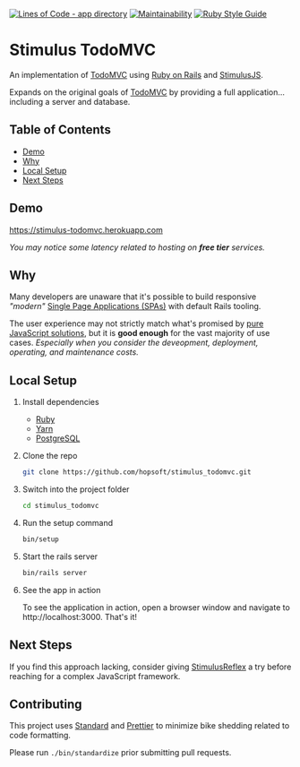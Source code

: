 [![Lines of Code - app directory](http://img.shields.io/badge/lines_of_code-203-brightgreen.svg?style=flat)](http://blog.codinghorror.com/the-best-code-is-no-code-at-all/)
[![Maintainability](https://api.codeclimate.com/v1/badges/29a9696b3c2a1fb6d4fb/maintainability)](https://codeclimate.com/github/hopsoft/stimulus_todomvc/maintainability)
[![Ruby Style Guide](https://img.shields.io/badge/code_style-standard-brightgreen.svg)](https://github.com/testdouble/standard)

# Stimulus TodoMVC

An implementation of [TodoMVC](http://todomvc.com) using
[Ruby on Rails](https://rubyonrails.org) and [StimulusJS](https://stimulusjs.org).

Expands on the original goals of [TodoMVC](http://todomvc.com) by providing a full application...
including a server and database.

## Table of Contents

<!-- toc -->

- [Demo](#demo)
- [Why](#why)
- [Local Setup](#local-setup)
- [Next Steps](#next-steps)

<!-- tocstop -->

## Demo

https://stimulus-todomvc.herokuapp.com

_You may notice some latency related to hosting on **free tier** services._

## Why

Many developers are unaware that it's possible to build responsive _"modern"_
[Single Page Applications (SPAs)](https://en.wikipedia.org/wiki/Single-page_application) with default Rails tooling.

The user experience may not strictly match what's promised by [pure JavaScript solutions](http://todomvc.com),
but it is **good enough** for the vast majority of use cases.
_Especially when you consider the deveopment, deployment, operating, and maintenance costs._

## Local Setup

1. Install dependencies

   - [Ruby](https://www.ruby-lang.org/en/downloads/)
   - [Yarn](https://yarnpkg.com/lang/en/docs/install/#mac-stable)
   - [PostgreSQL](https://www.postgresql.org/download/)

1. Clone the repo

   ```sh
   git clone https://github.com/hopsoft/stimulus_todomvc.git
   ```

1. Switch into the project folder

   ```sh
   cd stimulus_todomvc
   ```

1. Run the setup command

   ```sh
   bin/setup
   ```

1. Start the rails server

   ```sh
   bin/rails server
   ```

1. See the app in action

   To see the application in action, open a browser window and navigate to http://localhost:3000. That's it!

## Next Steps

If you find this approach lacking, consider giving [StimulusReflex](https://github.com/hopsoft/stimulus_reflex)
a try before reaching for a complex JavaScript framework.

## Contributing

This project uses [Standard](https://github.com/testdouble/standard)
and [Prettier](https://github.com/prettier/prettier) to minimize bike shedding related to code formatting.

Please run `./bin/standardize` prior submitting pull requests.
